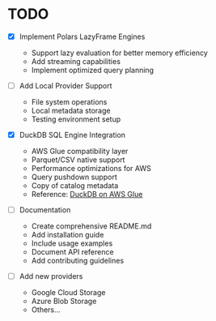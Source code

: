 # TODO

- [X] Implement Polars LazyFrame Engines
  - Support lazy evaluation for better memory efficiency
  - Add streaming capabilities
  - Implement optimized query planning

- [ ] Add Local Provider Support
  - File system operations
  - Local metadata storage
  - Testing environment setup

- [X] DuckDB SQL Engine Integration 
  - AWS Glue compatibility layer
  - Parquet/CSV native support
  - Performance optimizations for AWS
  - Query pushdown support
  - Copy of catalog metadata
  - Reference: [DuckDB on AWS Glue](https://cabeda.medium.com/running-duckdb-on-aws-glue-643b8a1e4deb)

- [ ] Documentation
  - Create comprehensive README.md
  - Add installation guide
  - Include usage examples
  - Document API reference
  - Add contributing guidelines

- [ ] Add new providers
  - Google Cloud Storage
  - Azure Blob Storage
  - Others...